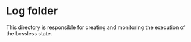 # Log folder
This directory is responsible for creating and monitoring the execution of the Lossless state.
